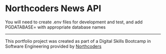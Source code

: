 # Northcoders News API

You will need to create .env files for development and test, and add PGDATABASE= with appropriate database names



--- 

This portfolio project was created as part of a Digital Skills Bootcamp in Software Engineering provided by [Northcoders](https://northcoders.com/)
